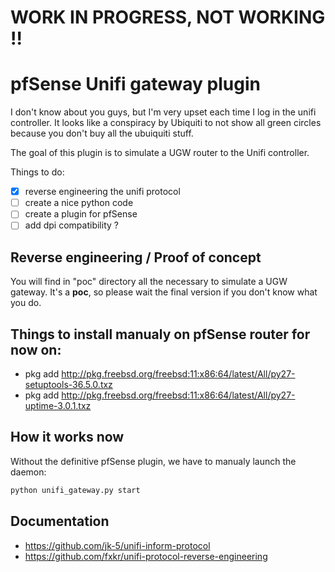 # WORK IN PROGRESS, NOT WORKING !!

# pfSense Unifi gateway plugin

I don't know about you guys, but I'm very upset each time I log in the unifi controller. It looks like a conspiracy by Ubiquiti to not show all green circles because you don't buy all the ubuiquiti stuff.

The goal of this plugin is to simulate a UGW router to the Unifi controller.

Things to do:
- [x] reverse engineering the unifi protocol
- [ ] create a nice python code
- [ ] create a plugin for pfSense
- [ ] add dpi compatibility ?

## Reverse engineering / Proof of concept

You will find in "poc" directory all the necessary to simulate a UGW gateway. It's a **poc**, so please wait the final version if you don't know what you do.  

## Things to install manualy on pfSense router for now on:

- pkg add http://pkg.freebsd.org/freebsd:11:x86:64/latest/All/py27-setuptools-36.5.0.txz
- pkg add http://pkg.freebsd.org/freebsd:11:x86:64/latest/All/py27-uptime-3.0.1.txz

## How it works now

Without the definitive pfSense plugin, we have to manualy launch the daemon:

```bash
python unifi_gateway.py start
```

## Documentation
- https://github.com/jk-5/unifi-inform-protocol
- https://github.com/fxkr/unifi-protocol-reverse-engineering
